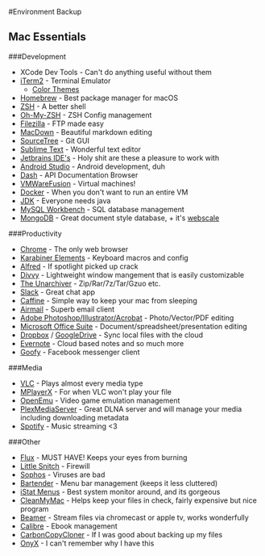 #Environment Backup



## Mac Essentials
###Development

* XCode Dev Tools - Can't do anything useful without them
* [iTerm2](https://www.iterm2.com/) - Terminal Emulator
	* [Color Themes](https://github.com/mbadolato/iTerm2-Color-Schemes)
* [Homebrew](https://brew.sh/) - Best package manager for macOS
* [ZSH](https://github.com/robbyrussell/oh-my-zsh/wiki/Installing-ZSH) - A better shell
* [Oh-My-ZSH](https://github.com/robbyrussell/oh-my-zsh) - ZSH Config management
* [Filezilla](https://filezilla-project.org/) - FTP made easy
* [MacDown](https://macdown.uranusjr.com/) - Beautiful markdown editing
* [SourceTree](https://www.sourcetreeapp.com/) - Git GUI
* [Sublime Text](https://www.sublimetext.com/) - Wonderful text editor
* [Jetbrains IDE's](https://www.jetbrains.com/) - Holy shit are these a pleasure to work with
* [Android Studio]() - Android development, duh
* [Dash](https://kapeli.com/dash) - API Documentation Browser
* [VMWareFusion](https://www.vmware.com/products/fusion.html) - Virtual machines!
* [Docker](https://www.docker.com/) - When you don't want to run an entire VM
* [JDK](http://www.oracle.com/technetwork/java/javase/downloads/index.html) - Everyone needs java
* [MySQL Workbench](https://www.mysql.com/products/workbench/) - SQL database management
* [MongoDB](https://www.mongodb.com/) - Great document style database, + it's [webscale](https://www.youtube.com/watch?v=b2F-DItXtZs)

###Productivity
* [Chrome](https://www.google.com/chrome/browser/desktop/index.html) - The only web browser
* [Karabiner Elements](https://github.com/tekezo/Karabiner-Elements) - Keyboard macros and config
* [Alfred](https://www.alfredapp.com/) - If spotlight picked up crack
* [Divvy](http://mizage.com/divvy/) - Lightweight window mangement that is easily customizable
* [The Unarchiver](https://theunarchiver.com/) - Zip/Rar/7z/Tar/Gzuo etc.
* [Slack](https://slack.com/) - Great chat app
* [Caffine](http://lightheadsw.com/caffeine/) - Simple way to keep your mac from sleeping
* [Airmail](http://airmailapp.com/) - Superb email client
* [Adobe Photoshop/Illustrator/Acrobat](http://www.adobe.com/) - Photo/Vector/PDF editing
* [Microsoft Office Suite](https://www.office.com/) - Document/spreadsheet/presentation editing
* [Dropbox](https://www.dropbox.com/install) / [GoogleDrive](https://www.google.com/drive/download/) - Sync local files with the cloud
* [Evernote](https://evernote.com/) - Cloud based notes and so much more
* [Goofy](http://www.goofyapp.com/) - Facebook messenger client


###Media
* [VLC](https://www.videolan.org/vlc/index.html) - Plays almost every media type
* [MPlayerX](http://mplayerx.org/) - For when VLC won't play your file
* [OpenEmu](http://openemu.org/) - Video game emulation management
* [PlexMediaServer](https://www.plex.tv/) - Great DLNA  server and will manage your media including downloading metadata
* [Spotify](https://www.spotify.com/us/) - Music streaming <3

###Other
* [Flux](https://justgetflux.com/) - MUST HAVE! Keeps your eyes from burning
* [Little Snitch](https://www.obdev.at/products/littlesnitch/index.html) - Firewill
* [Sophos](https://www.sophos.com/en-us.aspx) - Viruses are bad
* [Bartender](https://nmac.to/bartender/) - Menu bar management (keeps it less cluttered)
* [iStat Menus](https://bjango.com/mac/istatmenus/) - Best system monitor around, and its gorgeous
* [CleanMyMac](https://macpaw.com/cleanmymac) - Helps keep your files in check, fairly expensive but nice program
* [Beamer](https://beamer-app.com/) - Stream files via chromecast or apple tv, works wonderfully
* [Calibre](https://calibre-ebook.com/download) - Ebook management
* [CarbonCopyCloner](https://bombich.com/) - If I was good about backing up my files
* [OnyX](https://www.titanium-software.fr/en/onyx.html) - I can't remember why I have this